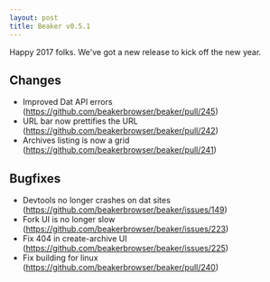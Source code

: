 ```yaml
---
layout: post
title: Beaker v0.5.1
---
```


Happy 2017 folks. We've got a new release to kick off the new year.

## Changes
- Improved Dat API errors (https://github.com/beakerbrowser/beaker/pull/245)
- URL bar now prettifies the URL (https://github.com/beakerbrowser/beaker/pull/242)
- Archives listing is now a grid (https://github.com/beakerbrowser/beaker/pull/241)

## Bugfixes
- Devtools no longer crashes on dat sites (https://github.com/beakerbrowser/beaker/issues/149)
- Fork UI is no longer slow (https://github.com/beakerbrowser/beaker/issues/223)
- Fix 404 in create-archive UI (https://github.com/beakerbrowser/beaker/issues/225)
- Fix building for linux (https://github.com/beakerbrowser/beaker/pull/240)
